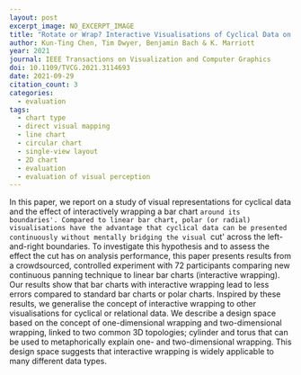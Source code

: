```yaml
---
layout: post
excerpt_image: NO_EXCERPT_IMAGE
title: "Rotate or Wrap? Interactive Visualisations of Cyclical Data on Cylindrical or Toroidal Topologies"
author: Kun-Ting Chen, Tim Dwyer, Benjamin Bach & K. Marriott
year: 2021
journal: IEEE Transactions on Visualization and Computer Graphics
doi: 10.1109/TVCG.2021.3114693
date: 2021-09-29
citation_count: 3
categories:
  - evaluation
tags:
  - chart type
  - direct visual mapping
  - line chart
  - circular chart
  - single-view layout
  - 2D chart
  - evaluation
  - evaluation of visual perception
---
```

In this paper, we report on a study of visual representations for cyclical data and the effect of interactively wrapping a bar chart `around its boundaries'. Compared to linear bar chart, polar (or radial) visualisations have the advantage that cyclical data can be presented continuously without mentally bridging the visual `cut' across the left-and-right boundaries. To investigate this hypothesis and to assess the effect the cut has on analysis performance, this paper presents results from a crowdsourced, controlled experiment with 72 participants comparing new continuous panning technique to linear bar charts (interactive wrapping). Our results show that bar charts with interactive wrapping lead to less errors compared to standard bar charts or polar charts. Inspired by these results, we generalise the concept of interactive wrapping to other visualisations for cyclical or relational data. We describe a design space based on the concept of one-dimensional wrapping and two-dimensional wrapping, linked to two common 3D topologies; cylinder and torus that can be used to metaphorically explain one- and two-dimensional wrapping. This design space suggests that interactive wrapping is widely applicable to many different data types.
